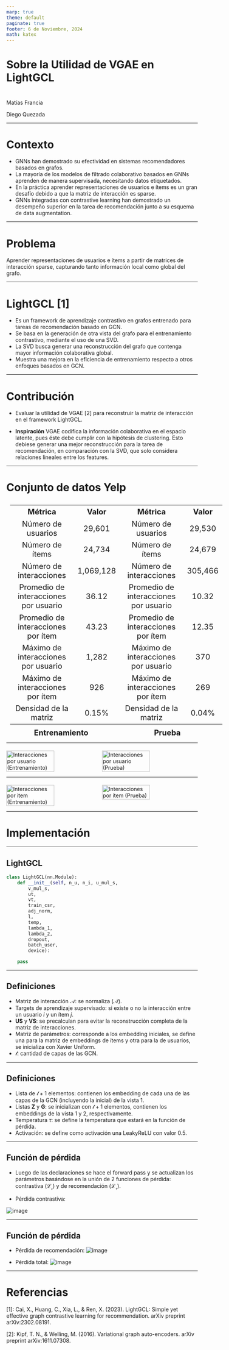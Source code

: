 ```yaml
---
marp: true
theme: default
paginate: true
footer: 6 de Noviembre, 2024
math: katex
---
```


<style>
    
img[alt~="center"] {
  display: block;
  margin: 0 auto;
}

.center-align {
    margin-right: auto !important;
    margin-left: auto !important;
    text-align: center;
}

.right-align {
    text-align: right;
}

.figure-container {
  display: flex;
  justify-content: space-evenly;
  margin: 0 0 0 0;
  padding: 0 0 0 0;
}

</style>

# Sobre la Utilidad de VGAE en LightGCL


#
Matías Francia

Diego Quezada

---
# Contexto

* GNNs han demostrado su efectividad en sistemas recomendadores basados en grafos.
* La mayoría de los modelos de filtrado colaborativo basados en GNNs aprenden de manera supervisada, necesitando datos etiquetados.
* En la práctica aprender representaciones de usuarios e ítems es un gran desafío debido a que la matriz de interacción es sparse.
* GNNs integradas con contrastive learning han demostrado un desempeño superior en la tarea de recomendación junto a su esquema de data augmentation.


---
# Problema

Aprender representaciones de usuarios e ítems a partir de matrices de interacción sparse, capturando tanto información local como global del grafo.


---
# LightGCL [1]

* Es un framework de aprendizaje contrastivo en grafos entrenado para tareas de recomendación basado en GCN.
* Se basa en la generación de otra vista del grafo para el entrenamiento contrastivo, mediante el uso de una SVD. 
* La SVD busca generar una reconstrucción del grafo que contenga mayor información colaborativa global.
* Muestra una mejora en la eficiencia de entrenamiento respecto a otros enfoques basados en GCN. 

---
# Contribución

* Evaluar la utilidad de VGAE [2] para reconstruir la matriz de interacción en el framework LightGCL.

* **Inspiración** VGAE codifica la información colaborativa en el espacio latente, pues éste debe cumplir con la hipótesis de clustering. Esto debiese generar una mejor reconstrucción para la tarea de recomendación, en comparación con la SVD, que solo considera relaciones lineales entre los features.

<!-- * **Inspiración** VGAE codifica la información colaborativa en el espacio latente pues este debe cumplir con la hipótesis de clustering. Esto nos debería llevar a una mejorar reconstrucción en comparación a SVD. -->

<!--* ¿Por qué? La reconstrucción de la matriz de interacción realizada por SVD no considera relaciones a nivel de nodo. Qué pasa con la información colaborativa entre nodos ? co-ocurrencia ? -->


---
# Conjunto de datos Yelp

<div style="display: flex; justify-content: space-around;">

  <!-- First Table with Bottom Caption -->
  <div style="text-align: center;">
    <table style="font-size: 20px; margin: 10px; text-align: center;">
      <tr>
        <th>Métrica</th>
        <th>Valor</th>
      </tr>
      <tr>
        <td>Número de usuarios</td>
        <td>29,601</td>
      </tr>
      <tr>
        <td>Número de ítems</td>
        <td>24,734</td>
      </tr>
      <tr>
        <td>Número de interacciones</td>
        <td>1,069,128</td>
      </tr>
      <tr>
        <td>Promedio de interacciones por usuario</td>
        <td>36.12</td>
      </tr>
      <tr>
        <td>Promedio de interacciones por ítem</td>
        <td>43.23</td>
      </tr>
      <tr>
        <td>Máximo de interacciones por usuario</td>
        <td>1,282</td>
      </tr>
      <tr>
        <td>Máximo de interacciones por ítem</td>
        <td>926</td>
      </tr>
      <tr>
        <td>Densidad de la matriz</td>
        <td>0.15%</td>
      </tr>
    </table>
    <div style="font-weight: bold; font-size: 20px; margin-top: 5px;">Entrenamiento</div>
  </div>

  <!-- Second Table with Bottom Caption -->
  <div style="text-align: center;">
    <table style="font-size: 20px; margin: 10px; text-align: center;">
      <tr>
        <th>Métrica</th>
        <th>Valor</th>
      </tr>
      <tr>
        <td>Número de usuarios</td>
        <td>29,530</td>
      </tr>
      <tr>
        <td>Número de ítems</td>
        <td>24,679</td>
      </tr>
      <tr>
        <td>Número de interacciones</td>
        <td>305,466</td>
      </tr>
      <tr>
        <td>Promedio de interacciones por usuario</td>
        <td>10.32</td>
      </tr>
      <tr>
        <td>Promedio de interacciones por ítem</td>
        <td>12.35</td>
      </tr>
      <tr>
        <td>Máximo de interacciones por usuario</td>
        <td>370</td>
      </tr>
      <tr>
        <td>Máximo de interacciones por ítem</td>
        <td>269</td>
      </tr>
      <tr>
        <td>Densidad de la matriz</td>
        <td>0.04%</td>
      </tr>
    </table>
    <div style="font-weight: bold; font-size: 20px; margin-top: 5px;">Prueba</div>
  </div>

</div>


---

<div style="display: flex; justify-content: space-around; margin-top: 20px;">

  <img src="../images/interactions_per_user_train.png" alt="Interacciones por usuario (Entrenamiento)" style="width: 50%; height: auto;"/>
  
  <img src="../images/interactions_per_user_test.png" alt="Interacciones por usuario (Prueba)" style="width: 50%; height: auto;"/>

</div>

---

<div style="display: flex; justify-content: space-around; margin-top: 20px;">

  <img src="../images/interactions_per_item_train.png" alt="Interacciones por item (Entrenamiento)" style="width: 50%; height: auto;"/>
  
  <img src="../images/interactions_per_item_test.png" alt="Interacciones por item (Prueba)" style="width: 50%; height: auto;"/>

</div>

---
# Implementación


---
## LightGCL

```python
class LightGCL(nn.Module):
    def __init__(self, n_u, n_i, u_mul_s,
        v_mul_s,
        ut, 
        vt, 
        train_csr,
        adj_norm, 
        l,   
        temp,
        lambda_1,
        lambda_2,
        dropout,
        batch_user,
        device):

    pass
```

---
## Definiciones

* Matriz de interacción $\mathcal{A}$: se normaliza ($\mathcal{\tilde{A}}$).
* Targets de aprendizaje supervisado: si existe o no la interacción entre un usuario $\textit{i}$ y un ítem $\textit{j}$.
* $\mathbf{US}$ y $\mathbf{VS}$: se precalculan para evitar la reconstrucción completa de la matriz de interacciones.
* Matriz de parámetros: corresponde a los embedding iniciales, se define una para la matriz de embeddings de ítems y otra para la de usuarios, se inicializa con Xavier Uniform.
* $\mathcal{l}$: cantidad de capas de las GCN.


---
## Definiciones
* Lista de $\mathcal{l+1}$ elementos: contienen los embedding de cada una de las capas de la GCN (incluyendo la inicial) de la vista 1.
* Listas $\mathbf{Z}$ y $\mathbf{G}$: se inicializan con $\mathcal{l+1}$ elementos, contienen los embeddings de la vista 1 y 2, respectivamente.
* Temperatura $\tau$: se define la temperatura que estará en la función de pérdida.
* Activación: se define como activación una LeakyReLU con valor 0.5.

---
## Función de pérdida

* Luego de las declaraciones se hace el forward pass y se actualizan los parámetros basándose en la unión de 2 funciones de pérdida: contrastiva ($\mathcal{L_s}$) y de recomendación ($\mathcal{L_r}$).

* Pérdida contrastiva:

![image](images/loss_contrastive.png)

---
## Función de pérdida

* Pérdida de recomendación:
![image](images/loss_recomendation.png)

* Pérdida total:
![image](images/total_loss.png)

---

# Referencias

[1]: Cai, X., Huang, C., Xia, L., & Ren, X. (2023). LightGCL: Simple yet effective graph contrastive learning for recommendation. arXiv preprint arXiv:2302.08191.

[2]: Kipf, T. N., & Welling, M. (2016). Variational graph auto-encoders. arXiv preprint arXiv:1611.07308.
